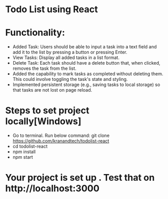 # Todo List using React 
# Functionality:
- Added Task: Users should be able to input a task into a text field and add it to the list by pressing a button or pressing Enter.
- View Tasks: Display all added tasks in a list format.
- Delete Task: Each task should have a delete button that, when clicked, removes the task from the list.
- Added the capability to mark tasks as completed without deleting them. This could involve toggling the task's state and styling.
- Implemented persistent storage (e.g., saving tasks to local storage) so that tasks are not lost on page reload.


# Steps to set project locally[Windows]
- Go to terminal. Run below command:
     git clone https://github.com/kranandtech/todolist-react
-  cd todolist-react
- npm install
- npm start
 # Your project is set up . Test that on  http://localhost:3000
